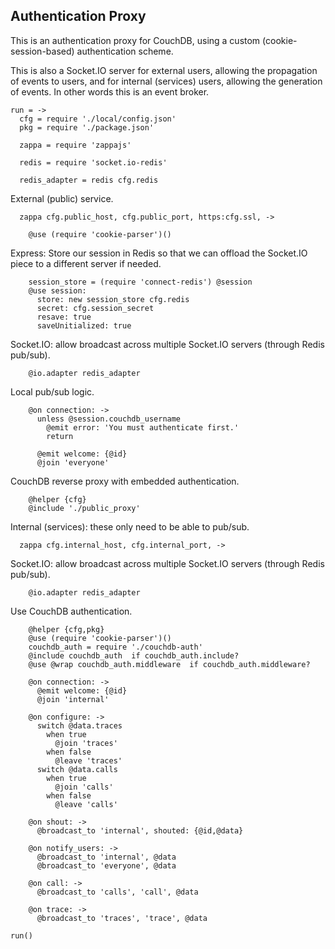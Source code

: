 Authentication Proxy
--------------------

This is an authentication proxy for CouchDB, using a custom (cookie-session-based) authentication scheme.

This is also a Socket.IO server for external users, allowing the propagation of events to users, and for internal (services) users, allowing the generation of events. In other words this is an event broker.

    run = ->
      cfg = require './local/config.json'
      pkg = require './package.json'

      zappa = require 'zappajs'

      redis = require 'socket.io-redis'

      redis_adapter = redis cfg.redis

External (public) service.

      zappa cfg.public_host, cfg.public_port, https:cfg.ssl, ->

        @use (require 'cookie-parser')()

Express: Store our session in Redis so that we can offload the Socket.IO piece to a different server if needed.

        session_store = (require 'connect-redis') @session
        @use session:
          store: new session_store cfg.redis
          secret: cfg.session_secret
          resave: true
          saveUnitialized: true

Socket.IO: allow broadcast across multiple Socket.IO servers (through Redis pub/sub).

        @io.adapter redis_adapter

Local pub/sub logic.

        @on connection: ->
          unless @session.couchdb_username
            @emit error: 'You must authenticate first.'
            return

          @emit welcome: {@id}
          @join 'everyone'

CouchDB reverse proxy with embedded authentication.

        @helper {cfg}
        @include './public_proxy'

Internal (services): these only need to be able to pub/sub.

      zappa cfg.internal_host, cfg.internal_port, ->

Socket.IO: allow broadcast across multiple Socket.IO servers (through Redis pub/sub).

        @io.adapter redis_adapter

Use CouchDB authentication.

        @helper {cfg,pkg}
        @use (require 'cookie-parser')()
        couchdb_auth = require './couchdb-auth'
        @include couchdb_auth  if couchdb_auth.include?
        @use @wrap couchdb_auth.middleware  if couchdb_auth.middleware?

        @on connection: ->
          @emit welcome: {@id}
          @join 'internal'

        @on configure: ->
          switch @data.traces
            when true
              @join 'traces'
            when false
              @leave 'traces'
          switch @data.calls
            when true
              @join 'calls'
            when false
              @leave 'calls'

        @on shout: ->
          @broadcast_to 'internal', shouted: {@id,@data}

        @on notify_users: ->
          @broadcast_to 'internal', @data
          @broadcast_to 'everyone', @data

        @on call: ->
          @broadcast_to 'calls', 'call', @data

        @on trace: ->
          @broadcast_to 'traces', 'trace', @data

    run()
